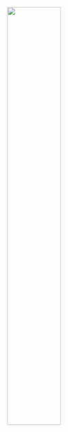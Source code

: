 <div align="center">
<img src="[https://raw.githubusercontent.com/rompompony/QA-test/refs/heads/main/work.gif?token=GHSAT0AAAAAAC4OWNBZCZSWN2XZAEM4SAOOZ5F67TQ](https://github.com/rompompony/QA-test/blob/3a4e1604fbfc20627a5351ece6aadf248ed4f692/work.gif)" align="center" style="width: 50%" />
</div>
